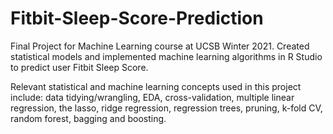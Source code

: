 # Fitbit-Sleep-Score-Prediction
Final Project for Machine Learning course at UCSB Winter 2021. Created statistical models and implemented machine learning algorithms in R Studio to predict user Fitbit Sleep Score. 

Relevant statistical and machine learning concepts used in this project include: data tidying/wrangling, EDA, cross-validation, multiple linear regression, the lasso, ridge regression, regression trees, pruning, k-fold CV, random forest, bagging and boosting.
